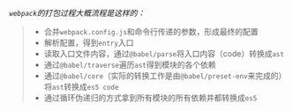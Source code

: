 *`webpack`的打包过程大概流程是这样的：*

> - 合并`webpack.config.js`和命令行传递的参数，形成最终的配置
> - 解析配置，得到`entry`入口
> - 读取入口文件内容，通过`@babel/parse`将入口内容（code）转换成`ast`
> - 通过`@babel/traverse`遍历`ast`得到模块的各个依赖
> - 通过`@babel/core`（实际的转换工作是由`@babel/preset-env`来完成的）将`ast`转换成`es5 code`
> - 通过循环伪递归的方式拿到所有模块的所有依赖并都转换成`es5`